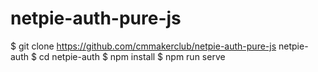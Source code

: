 # netpie-auth-pure-js

$ git clone https://github.com/cmmakerclub/netpie-auth-pure-js netpie-auth
$ cd netpie-auth
$ npm install
$ npm run serve
